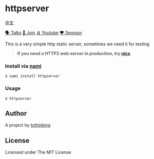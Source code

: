 # httpserver

[中文](README_ZH.md)

[🗣 Talks](https://t.me/txthinking_news)
[💬 Join](https://join.txthinking.com)
[🩸 Youtube](https://www.youtube.com/txthinking) 
[❤️ Sponsor](https://github.com/sponsors/txthinking)

This is a very simple http static server, sometimes we need it for testing

> **If you need a HTTP2 web server in production, try [nico](https://github.com/txthinking/nico)**

### Install via [nami](https://github.com/txthinking/nami)

```
$ nami install httpserver
```

### Usage

```
$ httpserver
```

## Author

A project by [txthinking](https://www.txthinking.com)

## License

Licensed under The MIT License
